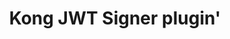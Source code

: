 ---
title: Kong JWT Signer plugin'
name: 'Kong JWT Signer'

content_type: plugin

publisher: kong-inc
description: ''
tier: enterprise


products:
    - gateway

works_on:
    - on-prem


# topologies:
#    - hybrid
#    - db-less
#    - traditional
---